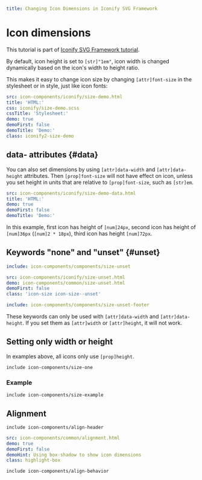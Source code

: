 ```yaml
title: Changing Icon Dimensions in Iconify SVG Framework
```

# Icon dimensions

This tutorial is part of [Iconify SVG Framework tutorial](./index.md).

By default, icon height is set to `[str]"1em"`, icon width is changed dynamically based on the icon's width to height ratio.

This makes it easy to change icon size by changing `[attr]font-size` in the stylesheet or in style, just like icon fonts:

```yaml
src: icon-components/iconify/size-demo.html
title: 'HTML:'
css: iconify/size-demo.scss
cssTitle: 'Stylesheet:'
demo: true
demoFirst: false
demoTitle: 'Demo:'
class: iconify2-size-demo
```

## data- attributes {#data}

You can also set dimensions by using `[attr]data-width` and `[attr]data-height` attributes. Then `[prop]font-size` will not have effect on icon, unless you set height in units that are relative to `[prop]font-size`, such as `[str]em`.

```yaml
src: icon-components/iconify/size-demo-data.html
title: 'HTML:'
demo: true
demoFirst: false
demoTitle: 'Demo:'
```

In this example, first icon has height of `[num]24px`, second icon has height of `[num]36px` (`[num]2 * 18px`), third icon has height `[num]72px`.

## Keywords "none" and "unset" {#unset}

```yaml
include: icon-components/components/size-unset
```

```yaml
src: icon-components/iconify/size-unset.html
demo: icon-components/common/size-unset.html
demoFirst: false
class: 'icon-size icon-size--unset'
```

```yaml
include: icon-components/components/size-unset-footer
```

These keywords can only be used with `[attr]data-width` and `[attr]data-height`. If you set them as `[attr]width` or `[attr]height`, it will not work.

## Setting only width or height

In examples above, all icons only use `[prop]height`.

`include icon-components/size-one`

### Example

`include icon-components/size-example`

## Alignment

`include icon-components/align-header`

```yaml
src: icon-components/common/alignment.html
demo: true
demoFirst: false
demoHint: Using box-shadow to show icon dimensions
class: highlight-box
```

`include icon-components/align-behavior`
